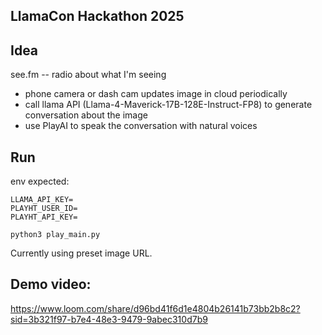 ## LlamaCon Hackathon 2025

## Idea

see.fm -- radio about what I'm seeing

- phone camera or dash cam updates image in cloud periodically
- call llama API (Llama-4-Maverick-17B-128E-Instruct-FP8) to generate conversation about the image
- use PlayAI to speak the conversation with natural voices

## Run

env expected:

```
LLAMA_API_KEY=
PLAYHT_USER_ID=
PLAYHT_API_KEY=
```

`python3 play_main.py`

Currently using preset image URL.

## Demo video:

https://www.loom.com/share/d96bd41f6d1e4804b26141b73bb2b8c2?sid=3b321f97-b7e4-48e3-9479-9abec310d7b9

